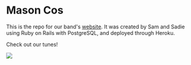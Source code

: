 # Mason Cos

This is the repo for our band's [website](http://www.masoncos.com/). It was created by Sam and Sadie using Ruby on Rails with PostgreSQL, and deployed through Heroku.

Check out our tunes!

![](http://i.imgur.com/emvIUBD.png)
